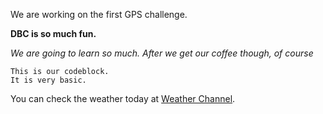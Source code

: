 We are working on the first GPS challenge.

**DBC is so much fun.**

*We are going to learn so much. After we get our coffee though, of course*

```
This is our codeblock.
It is very basic.
```

You can check the weather today at [Weather Channel](http://www.weather.com).
